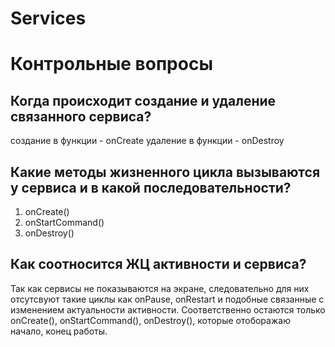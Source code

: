 # Services
# Контрольные вопросы
## Когда происходит создание и удаление связанного сервиса?

создание в функции - onCreate
удаление в функции - onDestroy

## Какие методы жизненного цикла вызываются у сервиса и в какой последовательности?

1) onCreate()
2) onStartCommand()
3) onDestroy()

## Как соотносится ЖЦ активности и сервиса?
Так как сервисы не показываются на экране, следовательно для них отсутсвуют такие циклы как onPause, onRestart и подобные связанные с изменением актуальности активности. Соответственно остаются только onCreate(), onStartCommand(), onDestroy(), которые отоборажаю начало, конец работы.
